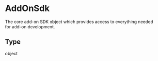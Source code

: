 # AddOnSdk
The core add-on SDK object which provides access to everything needed for add-on development.

## Type
object
